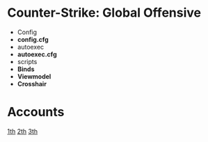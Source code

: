 # Counter-Strike: Global Offensive
* Config
* **config.cfg**
* autoexec
* **autoexec.cfg**
* scripts
* **Binds**
* **Viewmodel**
* **Crosshair**

# Accounts
[1th](http://steamcommunity.com/id/trankx)
[2th](http://steamcommunity.com/id/linuxCSGO)
[3th](http://steamcommunity.com/id/hiichbinnico)
